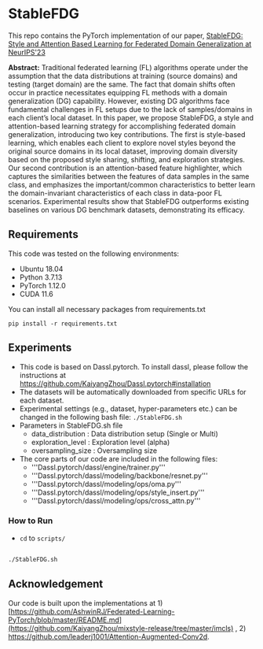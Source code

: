 # StableFDG

This repo contains the PyTorch implementation of our paper, [StableFDG: Style and Attention Based Learning for Federated Domain Generalization at NeurIPS'23](https://openreview.net/pdf?id=IjZa2fQ8tL)

**Abstract:** Traditional federated learning (FL) algorithms operate under the assumption that the data distributions at training (source domains) and testing (target domain) are the same. The fact that domain shifts often occur in practice necessitates equipping FL methods with a domain generalization (DG) capability. However, existing DG algorithms face fundamental challenges in FL setups due to the lack of samples/domains in each client’s local dataset. In this paper, we propose StableFDG, a style and attention-based learning strategy for accomplishing federated domain generalization, introducing two key contributions. The first is style-based learning, which enables each client to explore novel styles beyond the original source domains in its local dataset, improving domain diversity based on the proposed style sharing, shifting, and exploration strategies. Our second contribution is an attention-based feature highlighter, which captures the similarities between the features of data samples in the same class, and emphasizes the important/common characteristics to better learn the domain-invariant characteristics of each class in data-poor FL scenarios. Experimental results show that StableFDG outperforms existing baselines on various DG benchmark datasets, demonstrating its efficacy.


## Requirements

This code was tested on the following environments:

* Ubuntu 18.04
* Python 3.7.13
* PyTorch 1.12.0
* CUDA 11.6

You can install all necessary packages from requirements.txt

```
pip install -r requirements.txt
```

## Experiments

* This code is based on Dassl.pytorch. To install dassl, please follow the instructions at https://github.com/KaiyangZhou/Dassl.pytorch#installation
* The datasets will be automatically downloaded from specific URLs for each dataset. 
* Experimental settings (e.g., dataset, hyper-parameters etc.) can be changed in the following bash file: ```./StableFDG.sh```
* Parameters in StableFDG.sh file
  * data_distribution : Data distribution setup (Single or Multi) 
  * exploration_level : Exploration level (alpha)
  * oversampling_size : Oversampling size
* The core parts of our code are included in the following files:
  *  '''Dassl.pytorch/dassl/engine/trainer.py'''
  *  '''Dassl.pytorch/dassl/modeling/backbone/resnet.py'''
  *  '''Dassl.pytorch/dassl/modeling/ops/oma.py'''
  *  '''Dassl.pytorch/dassl/modeling/ops/style_insert.py'''
  *  '''Dassl.pytorch/dassl/modeling/ops/cross_attn.py'''

### How to Run

* ```cd``` to ```scripts/```

```bash

./StableFDG.sh

```


## Acknowledgement

Our code is built upon the implementations at 1) [https://github.com/AshwinRJ/Federated-Learning-PyTorch/blob/master/README.md](https://github.com/KaiyangZhou/mixstyle-release/tree/master/imcls) , 2) https://github.com/leaderj1001/Attention-Augmented-Conv2d.

